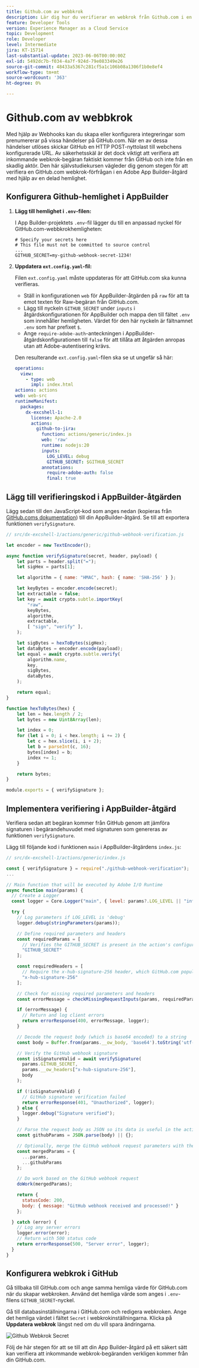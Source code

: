 ```yaml
---
title: Github.com av webbkrok
description: Lär dig hur du verifierar en webkrok från Github.com i en App Builder-åtgärd.
feature: Developer Tools
version: Experience Manager as a Cloud Service
topic: Development
role: Developer
level: Intermediate
jira: KT-15714
last-substantial-update: 2023-06-06T00:00:00Z
exl-id: 5492dc7b-f034-4a7f-924d-79e083349e26
source-git-commit: 48433a5367c281cf5a1c106b08a1306f1b0e8ef4
workflow-type: tm+mt
source-wordcount: '363'
ht-degree: 0%

---
```


# Github.com av webbkrok

Med hjälp av Webhooks kan du skapa eller konfigurera integreringar som prenumererar på vissa händelser på GitHub.com. När en av dessa händelser utlöses skickar GitHub en HTTP POST-nyttolast till webchens konfigurerade URL. Av säkerhetsskäl är det dock viktigt att verifiera att inkommande webkrok-begäran faktiskt kommer från GitHub och inte från en skadlig aktör. Den här självstudiekursen vägleder dig genom stegen för att verifiera en GitHub.com webkrok-förfrågan i en Adobe App Builder-åtgärd med hjälp av en delad hemlighet.

## Konfigurera Github-hemlighet i AppBuilder

1. **Lägg till hemlighet i `.env`-filen:**

   I App Builder-projektets `.env`-fil lägger du till en anpassad nyckel för GitHub.com-webbkrokhemligheten:

   ```env
   # Specify your secrets here
   # This file must not be committed to source control
   ...
   GITHUB_SECRET=my-github-webhook-secret-1234!
   ```

2. **Uppdatera `ext.config.yaml`-fil:**

   Filen `ext.config.yaml` måste uppdateras för att GitHub.com ska kunna verifieras.

   - Ställ in konfigurationen `web` för AppBuilder-åtgärden på `raw` för att ta emot texten för Raw-begäran från GitHub.com.
   - Lägg till nyckeln `GITHUB_SECRET` under `inputs` i åtgärdskonfigurationen för AppBuilder och mappa den till fältet `.env` som innehåller hemligheten. Värdet för den här nyckeln är fältnamnet `.env` som har prefixet `$`.
   - Ange `require-adobe-auth`-anteckningen i AppBuilder-åtgärdskonfigurationen till `false` för att tillåta att åtgärden anropas utan att Adobe-autentisering krävs.

   Den resulterande `ext.config.yaml`-filen ska se ut ungefär så här:

   ```yaml
   operations:
     view:
       - type: web
         impl: index.html
   actions: actions
   web: web-src
   runtimeManifest:
     packages:
       dx-excshell-1:
         license: Apache-2.0
         actions:
           github-to-jira:
             function: actions/generic/index.js
             web: 'raw'
             runtime: nodejs:20
             inputs:
               LOG_LEVEL: debug
               GITHUB_SECRET: $GITHUB_SECRET
             annotations:
               require-adobe-auth: false
               final: true
   ```

## Lägg till verifieringskod i AppBuilder-åtgärden

Lägg sedan till den JavaScript-kod som anges nedan (kopieras från [GitHub.coms dokumentation](https://docs.github.com/en/webhooks/using-webhooks/validating-webhook-deliveries#javascript-example)) till din AppBuilder-åtgärd. Se till att exportera funktionen `verifySignature`.

```javascript
// src/dx-excshell-1/actions/generic/github-webhook-verification.js

let encoder = new TextEncoder();

async function verifySignature(secret, header, payload) {
    let parts = header.split("=");
    let sigHex = parts[1];

    let algorithm = { name: "HMAC", hash: { name: 'SHA-256' } };

    let keyBytes = encoder.encode(secret);
    let extractable = false;
    let key = await crypto.subtle.importKey(
        "raw",
        keyBytes,
        algorithm,
        extractable,
        [ "sign", "verify" ],
    );

    let sigBytes = hexToBytes(sigHex);
    let dataBytes = encoder.encode(payload);
    let equal = await crypto.subtle.verify(
        algorithm.name,
        key,
        sigBytes,
        dataBytes,
    );

    return equal;
}

function hexToBytes(hex) {
    let len = hex.length / 2;
    let bytes = new Uint8Array(len);

    let index = 0;
    for (let i = 0; i < hex.length; i += 2) {
        let c = hex.slice(i, i + 2);
        let b = parseInt(c, 16);
        bytes[index] = b;
        index += 1;
    }

    return bytes;
}

module.exports = { verifySignature };
```

## Implementera verifiering i AppBuilder-åtgärd

Verifiera sedan att begäran kommer från GitHub genom att jämföra signaturen i begärandehuvudet med signaturen som genereras av funktionen `verifySignature`.

Lägg till följande kod i funktionen `main` i AppBuilder-åtgärdens `index.js`:


```javascript
// src/dx-excshell-1/actions/generic/index.js

const { verifySignature } = require("./github-webhook-verification");
...

// Main function that will be executed by Adobe I/O Runtime
async function main(params) {
  // Create a Logger
  const logger = Core.Logger("main", { level: params?.LOG_LEVEL || "info" });

  try {
    // Log parameters if LOG_LEVEL is 'debug'
    logger.debug(stringParameters(params));

    // Define required parameters and headers
    const requiredParams = [
      // Verifies the GITHUB_SECRET is present in the action's configuration; add other parameters here as needed.
      "GITHUB_SECRET"
    ];

    const requiredHeaders = [
      // Require the x-hub-signature-256 header, which GitHub.com populates with a sha256 hash of the payload
      "x-hub-signature-256"
    ];

    // Check for missing required parameters and headers
    const errorMessage = checkMissingRequestInputs(params, requiredParams, requiredHeaders);

    if (errorMessage) {
      // Return and log client errors
      return errorResponse(400, errorMessage, logger);
    }

    // Decode the request body (which is base64 encoded) to a string
    const body = Buffer.from(params.__ow_body, 'base64').toString('utf-8');

    // Verify the GitHub webhook signature
    const isSignatureValid = await verifySignature(
      params.GITHUB_SECRET,
      params.__ow_headers["x-hub-signature-256"],
      body
    );

    if (!isSignatureValid) {
      // GitHub signature verification failed
      return errorResponse(401, "Unauthorized", logger);
    } else {
      logger.debug("Signature verified");
    }

    // Parse the request body as JSON so its data is useful in the action
    const githubParams = JSON.parse(body) || {};

    // Optionally, merge the GitHub webhook request parameters with the action parameters
    const mergedParams = {
      ...params,
      ...githubParams
    };

    // Do work based on the GitHub webhook request
    doWork(mergedParams);

    return {
      statusCode: 200,
      body: { message: "GitHub webhook received and processed!" }
    };

  } catch (error) {
    // Log any server errors
    logger.error(error);
    // Return with 500 status code
    return errorResponse(500, "Server error", logger);
  }
}
```

## Konfigurera webkrok i GitHub

Gå tillbaka till GitHub.com och ange samma hemliga värde för GitHub.com när du skapar webkroken. Använd det hemliga värde som anges i `.env`-filens `GITHUB_SECRET`-nyckel.

Gå till databasinställningarna i GitHub.com och redigera webkroken. Ange det hemliga värdet i fältet `Secret` i webkrokinställningarna. Klicka på __Uppdatera webkrok__ längst ned om du vill spara ändringarna.

![Github Webkrok Secret](./assets/github-webhook-verification/github-webhook-settings.png)

Följ de här stegen för att se till att din App Builder-åtgärd på ett säkert sätt kan verifiera att inkommande webkrok-begäranden verkligen kommer från din GitHub.com.
